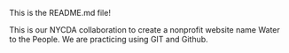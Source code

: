 This is the README.md file! 

This is our NYCDA collaboration to create a nonprofit website name Water to the People. We are practicing using GIT and Github.
